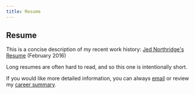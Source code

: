 ```yaml
---
title: Resume
---
```


## Resume

This is a concise description of my recent work history: [Jed Northridge's Resume][JedNorthridgeBriefResumeFebruary2016.pdf]
  (February 2016)

[JedNorthridgeBriefResumeFebruary2016.pdf]: /resume/JedNorthridgeBriefResumeFebruary2016.pdf

Long resumes are often hard to read, and so this one is intentionally
short.

If you would like more detailed information, you can always
[email][hi-jedcn-com] or review my [career summary][career].

[hi-jedcn-com]: mailto:hi@jedcn.com
[career]: /career/
